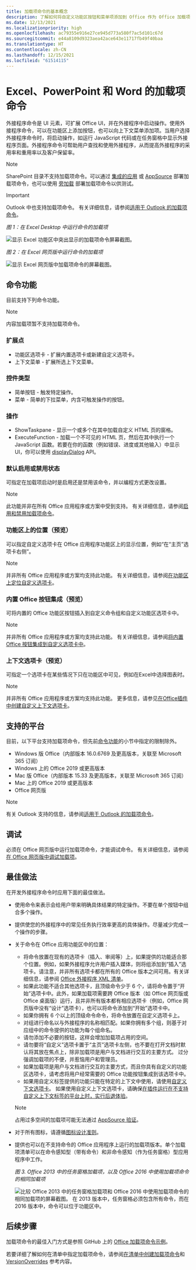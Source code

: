 ```yaml
---
title: 加载项命令的基本概念
description: 了解如何将自定义功能区按钮和菜单项添加到 Office 作为 Office 加载项的一部分。
ms.date: 12/13/2021
ms.localizationpriority: high
ms.openlocfilehash: ac79355e916e27ce945d773a580f7ac5d101c67d
ms.sourcegitcommit: e44a8109d9323aea42ace643e11717fb49f40baa
ms.translationtype: HT
ms.contentlocale: zh-CN
ms.lasthandoff: 12/15/2021
ms.locfileid: "61514115"
---
```

# <a name="add-in-commands-for-excel-powerpoint-and-word"></a>Excel、PowerPoint 和 Word 的加载项命令

外接程序命令是 UI 元素，可扩展 Office UI，并在外接程序中启动操作。使用外接程序命令，可以在功能区上添加按钮，也可以向上下文菜单添加项。当用户选择外接程序命令时，将启动操作，如运行 JavaScript 代码或在任务窗格中显示外接程序页面。外接程序命令可帮助用户查找和使用外接程序，从而提高外接程序的采用率和重用率以及客户保留率。

> [!NOTE]
> SharePoint 目录不支持加载项命令。可以通过 [集成的应用](/microsoft-365/admin/manage/test-and-deploy-microsoft-365-apps) 或 [AppSource](/office/dev/store/submit-to-appsource-via-partner-center) 部署加载项命令，也可以使用 [旁加载](../testing/create-a-network-shared-folder-catalog-for-task-pane-and-content-add-ins.md) 部署加载项命令以供测试。

> [!IMPORTANT]
> Outlook 中也支持加载项命令。 有关详细信息，请参阅[适用于 Outlook 的加载项命令](../outlook/add-in-commands-for-outlook.md)。

*图 1：在 Excel Desktop 中运行命令的加载项*

![显示 Excel 功能区中突出显示的加载项命令屏幕截图。](../images/add-in-commands-1.png)

*图 2：在 Excel 网页版中运行命令的加载项*

![显示 Excel 网页版中加载项命令的屏幕截图。](../images/add-in-commands-2.png)

## <a name="command-capabilities"></a>命令功能

目前支持下列命令功能。

> [!NOTE]
> 内容加载项暂不支持加载项命令。

### <a name="extension-points"></a>扩展点

- 功能区选项卡 - 扩展内置选项卡或新建自定义选项卡。
- 上下文菜单 - 扩展所选上下文菜单。

### <a name="control-types"></a>控件类型

- 简单按钮 - 触发特定操作。
- 菜单 - 简单的下拉菜单，内含可触发操作的按钮。

### <a name="actions"></a>操作

- ShowTaskpane - 显示一个或多个在其中加载自定义 HTML 页的窗格。
- ExecuteFunction - 加载一个不可见的 HTML 页，然后在其中执行一个 JavaScript 函数。若要在你的函数（例如错误、进度或其他输入）中显示 UI，你可以使用 [displayDialog](/javascript/api/office/office.ui) API。  

### <a name="default-enabled-or-disabled-status"></a>默认启用或禁用状态

可指定在加载项启动时是启用还是禁用该命令，并以编程方式更改设置。

> [!NOTE]
> 此功能并非在所有 Office 应用程序或方案中受到支持。 有关详细信息，请参阅[启用和禁用加载项命令](disable-add-in-commands.md)。

### <a name="position-on-the-ribbon-preview"></a>功能区上的位置（预览）

可以指定自定义选项卡在 Office 应用程序功能区上的显示位置，例如“在“主页”选项卡右侧”。

> [!NOTE]
> 并非所有 Office 应用程序或方案均支持此功能。 有关详细信息，请参阅[在功能区上定位自定义选项卡](custom-tab-placement.md)。

### <a name="integration-of-built-in-office-buttons-preview"></a>内置 Office 按钮集成（预览）

可将内置的 Office 功能区按钮插入到自定义命令组和自定义功能区选项卡中。

> [!NOTE]
> 并非所有 Office 应用程序或方案均支持此功能。 有关详细信息，请参阅[将内置 Office 按钮集成到自定义选项卡中](built-in-button-integration.md)。

### <a name="contextual-tabs-preview"></a>上下文选项卡（预览）

可指定一个选项卡在某些情况下只在功能区中可见，例如在Excel中选择图表时。

> [!NOTE]
> 并非所有 Office 应用程序或方案均支持此功能。 更多信息，请参见[在Office插件中创建自定义上下文选项卡](contextual-tabs.md)。

## <a name="supported-platforms"></a>支持的平台

目前，以下平台支持加载项命令，但先前[命令功能](#command-capabilities)的小节中指定的限制除外。

- Windows 版 Office（内部版本 16.0.6769 及更高版本，关联至 Microsoft 365 订阅）
- Windows 上的 Office 2019 或更高版本
- Mac 版 Office（内部版本 15.33 及更高版本，关联至 Microsoft 365 订阅）
- Mac 上的 Office 2019 或更高版本
- Office 网页版

> [!NOTE]
> 有关 Outlook 支持的信息，请参阅[适用于 Outlook 的加载项命令](../outlook/add-in-commands-for-outlook.md)。

## <a name="debug"></a>调试

必须在 Office 网页版中运行加载项命令，才能调试命令。 有关详细信息，请参阅[在 Office 网页版中调试加载项](../testing/debug-add-ins-in-office-online.md)。

## <a name="best-practices"></a>最佳做法

在开发外接程序命令时应用下面的最佳做法。

- 使用命令来表示会给用户带来明确具体结果的特定操作。不要在单个按钮中组合多个操作。
- 提供使您的外接程序中的常见任务执行效率更高的具体操作。尽量减少完成一个操作的步骤。
- 关于命令在 Office 应用功能区中的位置：
  - 将命令放置在现有的选项卡（插入、审阅等）上，如果提供的功能适合那个位置。例如，如果外接程序允许用户插入媒体，则将组添加到“插入”选项卡。请注意，并非所有选项卡都在所有的 Office 版本之间可用。有关详细信息，请参阅 [Office 外接程序 XML 清单](../develop/add-in-manifests.md)。
  - 如果此功能不适合其他选项卡，且顶级命令少于 6 个，请将命令置于“开始”选项卡中。此外，如果加载项需要跨 Office 版本（如 Office 网页版或 Office 桌面版）运行，且并非所有版本都有相应选项卡（例如，Office 网页版中没有“设计”选项卡），也可以将命令添加到“开始”选项卡中。  
  - 如果你拥有 6 个以上的顶级命令命令，将命令放置在自定义选项卡上。
  - 对组进行命名以与外接程序的名称相匹配。如果你拥有多个组，则基于对应组中的命令提供的功能为每个组命名。
  - 请勿添加不必要的按钮，这样会增加加载项占用的空间。
  - 请勿要将“自定义”选项卡置于“主页”选项卡左侧，也不要在打开文档时默认将其放在焦点上，除非加载项是用户与文档进行交互的主要方式。 过分强调加载项的不便，并惹恼用户和管理员。
  - 如果加载项是用户与文档进行交互的主要方式，而且你具有自定义的功能区选项卡，请考虑将用户经常需要的 Office 功能按钮集成到该选项卡中。
  - 如果用自定义标签提供的功能只能在特定的上下文中使用，请使用[自定义下文选项卡](contextual-tabs.md)。 如果使用自定义上下文选项卡，请确保[在插件运行在不支持自定义上下文标签的平台上时，实行后退体验](contextual-tabs.md#implement-an-alternate-ui-experience-when-custom-contextual-tabs-are-not-supported)。

  > [!NOTE]
  > 占用过多空间的加载项可能无法通过 [AppSource 验证](/legal/marketplace/certification-policies)。

- 对于所有图标，请遵循[图标设计准则](add-in-icons.md)。
- 提供也可以在不支持命令的 Office 应用程序上运行的加载项版本。单个加载项清单可以在命令感知型（带有命令）和非命令感知（作为任务窗格）型应用程序中工作。

   *图 3. Office 2013 中的任务窗格加载项，以及 Office 2016 中使用加载项命令的相同加载项*

   ![比较 Office 2013 中的任务窗格加载项和 Office 2016 中使用加载项命令的相同加载项的屏幕截图。 在 2013 版本中，任务窗格必须包含所有命令，而在 2016 版本中，命令可以位于功能区中。](../images/office-task-pane-add-ins.png)

## <a name="next-steps"></a>后续步骤

加载项命令的最佳入门方式是参照 GitHub 上的 [Office 加载项命令示例](https://github.com/OfficeDev/Office-Add-in-Commands-Samples/)。

若要详细了解如何在清单中指定加载项命令，请参阅[在清单中创建加载项命令](../develop/create-addin-commands.md)和 [VersionOverrides](../reference/manifest/versionoverrides.md) 参考内容。
